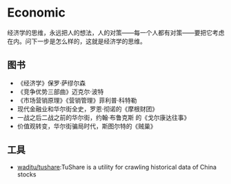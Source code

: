 # Economic

经济学的思维，永远把人的想法，人的对策——每一个人都有对策——要把它考虑在内。问下一步是怎么样的，这就是经济学的思维。

## 图书

* 《经济学》保罗·萨缪尔森
* 《竞争优势三部曲》迈克尔·波特
* 《市场营销原理》《营销管理》菲利普·科特勒
* 现代金融业和华尔街全史，罗恩·彻诺的《摩根财团》
* 一战之后二战之前的华尔街，约翰·布鲁克斯 的《戈尔康达往事》
* 价值观转变，华尔街骗局时代，斯图尔特的《贼巢》

## 工具

* [waditu/tushare](https://github.com/waditu/tushare):TuShare is a utility for crawling historical data of China stocks
